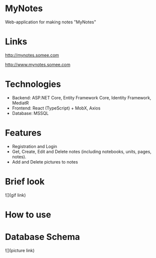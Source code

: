 # MyNotes
Web-application for making notes "MyNotes"

# Links

http://mynotes.somee.com

http://www.mynotes.somee.com

# Technologies

- Backend: ASP.NET Core, Entity Framework Core, Identity Framework, MediatR
- Frontend: React (TypeScript) + MobX, Axios
- Database: MSSQL

# Features
- Registration and Login
- Get, Create, Edit and Delete notes (including notebooks, units, pages, notes).
- Add and Delete pictures to notes

# Brief look

![](gif link)

# How to use



# Database Schema

![](picture link)

